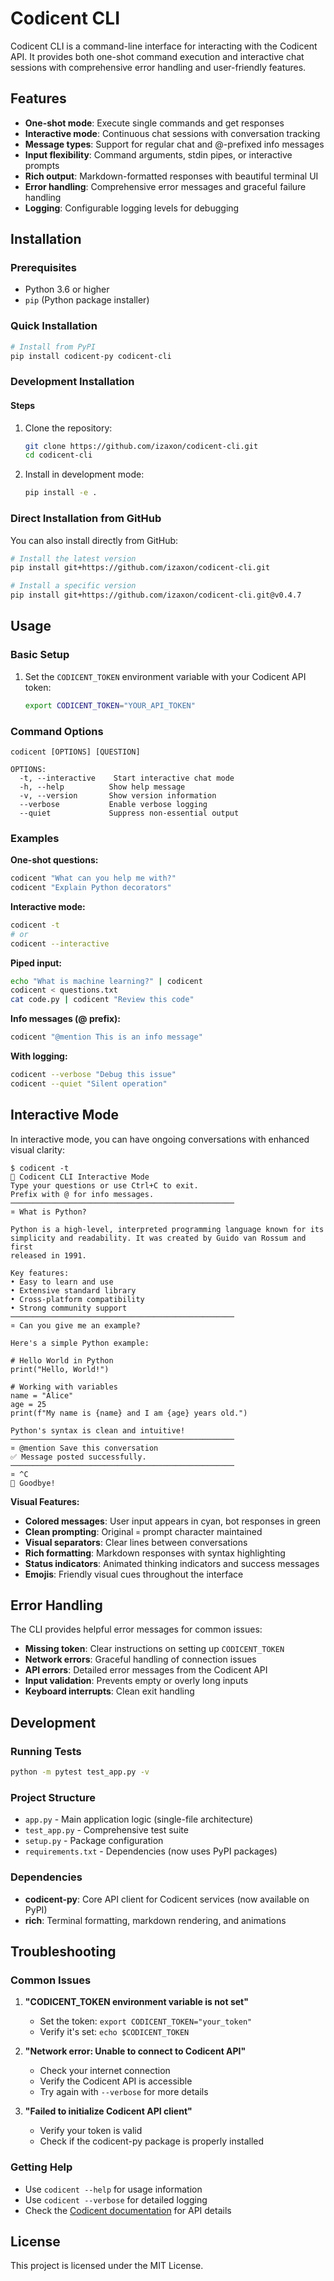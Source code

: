# Codicent CLI

Codicent CLI is a command-line interface for interacting with the Codicent API. It provides both one-shot command execution and interactive chat sessions with comprehensive error handling and user-friendly features.

## Features

- **One-shot mode**: Execute single commands and get responses
- **Interactive mode**: Continuous chat sessions with conversation tracking
- **Message types**: Support for regular chat and @-prefixed info messages
- **Input flexibility**: Command arguments, stdin pipes, or interactive prompts
- **Rich output**: Markdown-formatted responses with beautiful terminal UI
- **Error handling**: Comprehensive error messages and graceful failure handling
- **Logging**: Configurable logging levels for debugging

## Installation

### Prerequisites

- Python 3.6 or higher
- `pip` (Python package installer)

### Quick Installation

```bash
# Install from PyPI
pip install codicent-py codicent-cli
```

### Development Installation

#### Steps

1. Clone the repository:
   ```bash
   git clone https://github.com/izaxon/codicent-cli.git
   cd codicent-cli
   ```

2. Install in development mode:
   ```bash
   pip install -e .
   ```

### Direct Installation from GitHub

You can also install directly from GitHub:

```bash
# Install the latest version
pip install git+https://github.com/izaxon/codicent-cli.git

# Install a specific version
pip install git+https://github.com/izaxon/codicent-cli.git@v0.4.7
```

## Usage

### Basic Setup

1. Set the `CODICENT_TOKEN` environment variable with your Codicent API token:
   ```bash
   export CODICENT_TOKEN="YOUR_API_TOKEN"
   ```

### Command Options

```
codicent [OPTIONS] [QUESTION]

OPTIONS:
  -t, --interactive    Start interactive chat mode
  -h, --help          Show help message
  -v, --version       Show version information
  --verbose           Enable verbose logging
  --quiet             Suppress non-essential output
```

### Examples

**One-shot questions:**
```bash
codicent "What can you help me with?"
codicent "Explain Python decorators"
```

**Interactive mode:**
```bash
codicent -t
# or
codicent --interactive
```

**Piped input:**
```bash
echo "What is machine learning?" | codicent
codicent < questions.txt
cat code.py | codicent "Review this code"
```

**Info messages (@ prefix):**
```bash
codicent "@mention This is an info message"
```

**With logging:**
```bash
codicent --verbose "Debug this issue"
codicent --quiet "Silent operation"
```

## Interactive Mode

In interactive mode, you can have ongoing conversations with enhanced visual clarity:

```
$ codicent -t
🤖 Codicent CLI Interactive Mode
Type your questions or use Ctrl+C to exit.
Prefix with @ for info messages.
──────────────────────────────────────────────────
¤ What is Python?

Python is a high-level, interpreted programming language known for its 
simplicity and readability. It was created by Guido van Rossum and first 
released in 1991.

Key features:
• Easy to learn and use
• Extensive standard library
• Cross-platform compatibility
• Strong community support
──────────────────────────────────────────────────
¤ Can you give me an example?

Here's a simple Python example:

# Hello World in Python
print("Hello, World!")

# Working with variables
name = "Alice"
age = 25
print(f"My name is {name} and I am {age} years old.")

Python's syntax is clean and intuitive!
──────────────────────────────────────────────────
¤ @mention Save this conversation
✅ Message posted successfully.
──────────────────────────────────────────────────
¤ ^C
👋 Goodbye!
```

**Visual Features:**
- **Colored messages**: User input appears in cyan, bot responses in green
- **Clean prompting**: Original `¤` prompt character maintained
- **Visual separators**: Clear lines between conversations
- **Rich formatting**: Markdown responses with syntax highlighting
- **Status indicators**: Animated thinking indicators and success messages
- **Emojis**: Friendly visual cues throughout the interface

## Error Handling

The CLI provides helpful error messages for common issues:

- **Missing token**: Clear instructions on setting up `CODICENT_TOKEN`
- **Network errors**: Graceful handling of connection issues
- **API errors**: Detailed error messages from the Codicent API
- **Input validation**: Prevents empty or overly long inputs
- **Keyboard interrupts**: Clean exit handling

## Development

### Running Tests

```bash
python -m pytest test_app.py -v
```

### Project Structure

- `app.py` - Main application logic (single-file architecture)
- `test_app.py` - Comprehensive test suite
- `setup.py` - Package configuration
- `requirements.txt` - Dependencies (now uses PyPI packages)

### Dependencies

- **codicent-py**: Core API client for Codicent services (now available on PyPI)
- **rich**: Terminal formatting, markdown rendering, and animations

## Troubleshooting

### Common Issues

1. **"CODICENT_TOKEN environment variable is not set"**
   - Set the token: `export CODICENT_TOKEN="your_token"`
   - Verify it's set: `echo $CODICENT_TOKEN`

2. **"Network error: Unable to connect to Codicent API"**
   - Check your internet connection
   - Verify the Codicent API is accessible
   - Try again with `--verbose` for more details

3. **"Failed to initialize Codicent API client"**
   - Verify your token is valid
   - Check if the codicent-py package is properly installed

### Getting Help

- Use `codicent --help` for usage information
- Use `codicent --verbose` for detailed logging
- Check the [Codicent documentation](https://github.com/izaxon/codicent-py) for API details

## License

This project is licensed under the MIT License.
